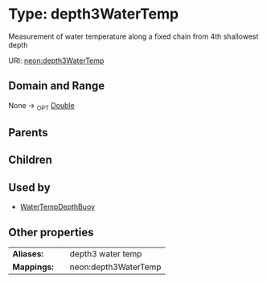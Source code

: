 
# Type: depth3WaterTemp


Measurement of water temperature along a fixed chain from 4th shallowest depth

URI: [neon:depth3WaterTemp](https://data.neonscience.org/depth3WaterTemp)


## Domain and Range

None ->  <sub>OPT</sub> [Double](types/Double.md)

## Parents


## Children


## Used by

 * [WaterTempDepthBuoy](WaterTempDepthBuoy.md)

## Other properties

|  |  |  |
| --- | --- | --- |
| **Aliases:** | | depth3 water temp |
| **Mappings:** | | neon:depth3WaterTemp |

